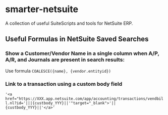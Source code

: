 # smarter-netsuite
A collection of useful SuiteScripts and tools for NetSuite ERP.

## Useful Formulas in NetSuite Saved Searches
### Show a Customer/Vendor Name in a single column when A/P, A/R, and Journals are present in search results:
Use formula `COALESCE({name}, {vendor.entityid})`

### Link to a transaction using a custom body field
`'<a href="https://XXX.app.netsuite.com/app/accounting/transactions/vendbill.nl?id='|||{custbody_YYY}||'"target="_blank">'||{custbody_YYY}||'</a>'`
